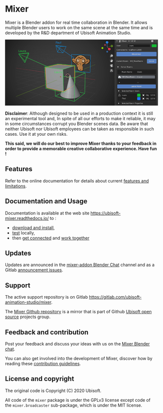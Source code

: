 # Mixer

Mixer is a Blender addon for real time collaboration in Blender. It allows multiple Blender users to work on the same scene at the same time and is developed by the R&D department of Ubisoft Animation Studio.

![Mixer screenshot](docs/img/home_mixer.png)

**Disclaimer**: Although designed to be used in a production context it is still an experimental tool and,
In spite of all our efforts to make it reliable, it may in some circumstances corrupt you Blender scenes data.
Be aware that neither Ubisoft nor Ubisoft employees can be taken as responsible in such cases. Use it at your own risks.

**This said, we will do our best to improve Mixer thanks to your feedback in order to provide a memorable creative collaborative experience.
Have fun !**

## Features

Refer to the online documentation for details about current [features and limitations](https://ubisoft-mixer.readthedocs.io/en/latest/getting-started/features.html).

## Documentation and Usage

Documentation is available at the web site https://ubisoft-mixer.readthedocs.io/ to :

- [download and install](https://ubisoft-mixer.readthedocs.io/en/latest/getting-started/install.html), 
- [test](https://ubisoft-mixer.readthedocs.io/en/latest/getting-started/first-steps.html) locally,
- then [get connected](https://ubisoft-mixer.readthedocs.io/en/latest/.collaborate/get-connected.html) and [work together](https://ubisoft-mixer.readthedocs.io/en/latest/collaborate/work-together.html)

## Updates

Updates are announced in the [mixer-addon Blender Chat](https://blender.chat/channel/mixer-addon) channel and as a Gitlab [announcement issues](https://gitlab.com/ubisoft-animation-studio/mixer/-/issues?label_name%5B%5D=Information).

## Support

The active support repository is on Gitlab https://gitlab.com/ubisoft-animation-studio/mixer.

The [Mixer Github repository](https://github.com/ubisoft/mixer) is a mirror that is part of Github [Ubisoft open source](https://github.com/ubisoft) projects group.

## Feedback and contribution

Post your feedback and discuss your ideas with us on the [Mixer Blender chat](https://blender.chat/channel/mixer-addon).

You can also get involved into the development of Mixer, discover how by reading these [contribution guidelines](doc/README.md).

## License and copyright

The original code is Copyright (C) 2020 Ubisoft.

All code of the `mixer` package is under the GPLv3 license except code of the `mixer.broadcaster` sub-package, which is under the MIT license.


